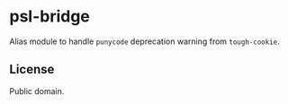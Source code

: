 # psl-bridge

Alias module to handle `punycode` deprecation warning from `tough-cookie`.

## License

Public domain.
